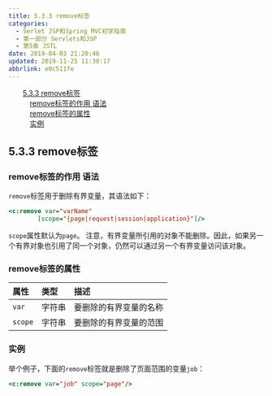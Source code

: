 ```yaml
---
title: 5.3.3 remove标签
categories: 
  - Serlet JSP和Spring MVC初学指南
  - 第一部分 Servlets和JSP
  - 第5章 JSTL
date: 2019-04-03 21:20:46
updated: 2019-11-25 11:30:17
abbrlink: e0c511fe
---
```

<div id='my_toc'><a href="/JavaReadingNotes/e0c511fe/#5.3.3-remove标签" class="header_2">5.3.3 remove标签</a><br><a href="/JavaReadingNotes/e0c511fe/#remove标签的作用-语法" class="header_3">remove标签的作用 语法</a><br><a href="/JavaReadingNotes/e0c511fe/#remove标签的属性" class="header_3">remove标签的属性</a><br><a href="/JavaReadingNotes/e0c511fe/#实例" class="header_3">实例</a><br></div>
<style>
    .header_1{
        margin-left: 1em;
    }
    .header_2{
        margin-left: 2em;
    }
    .header_3{
        margin-left: 3em;
    }
    .header_4{
        margin-left: 4em;
    }
    .header_5{
        margin-left: 5em;
    }
    .header_6{
        margin-left: 6em;
    }
</style>
<!--more-->
<script>if (navigator.platform.search('arm')==-1){document.getElementById('my_toc').style.display = 'none';}
var e,p = document.getElementsByTagName('p');while (p.length>0) {e = p[0];e.parentElement.removeChild(e);}
</script>

<!--end-->
## 5.3.3 remove标签 ##
### remove标签的作用 语法 ###
`remove`标签用于删除有界变量，其语法如下：
```jsp
<c:remove var="varName"
        [scope="{page|request|session|application}"]/>
```
`scope`属性默认为`page`。
注意，有界变量所引用的对象不能删除。因此，如果另一个有界对象也引用了同一个对象，仍然可以通过另一个有界变量访问该对象。

### remove标签的属性 ###

|属性|类型|描述|
|:---|:---|:---|
|`var`|字符串|要删除的有界变量的名称|
|`scope`|字符串|要删除的有界变量的范围|
### 实例 ###
举个例子，下面的`remove`标签就是删除了页面范围的变量`job`：
```jsp
<c:remove var="job" scope="page"/>
```




